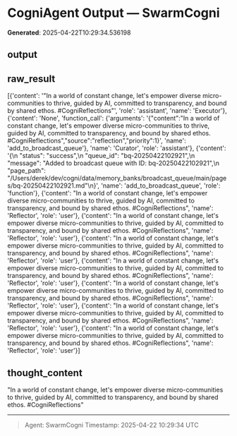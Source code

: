 # CogniAgent Output — SwarmCogni

**Generated**: 2025-04-22T10:29:34.536198

## output


## raw_result
[{'content': '"In a world of constant change, let\'s empower diverse micro-communities to thrive, guided by AI, committed to transparency, and bound by shared ethos. #CogniReflections"', 'role': 'assistant', 'name': 'Executor'}, {'content': 'None', 'function_call': {'arguments': '{"content":"In a world of constant change, let\'s empower diverse micro-communities to thrive, guided by AI, committed to transparency, and bound by shared ethos. #CogniReflections","source":"reflection","priority":1}', 'name': 'add_to_broadcast_queue'}, 'name': 'Curator', 'role': 'assistant'}, {'content': '{\n  "status": "success",\n  "queue_id": "bq-20250422102921",\n  "message": "Added to broadcast queue with ID: bq-20250422102921",\n  "page_path": "/Users/derek/dev/cogni/data/memory_banks/broadcast_queue/main/pages/bq-20250422102921.md"\n}', 'name': 'add_to_broadcast_queue', 'role': 'function'}, {'content': "In a world of constant change, let's empower diverse micro-communities to thrive, guided by AI, committed to transparency, and bound by shared ethos. #CogniReflections", 'name': 'Reflector', 'role': 'user'}, {'content': "In a world of constant change, let's empower diverse micro-communities to thrive, guided by AI, committed to transparency, and bound by shared ethos. #CogniReflections", 'name': 'Reflector', 'role': 'user'}, {'content': "In a world of constant change, let's empower diverse micro-communities to thrive, guided by AI, committed to transparency, and bound by shared ethos. #CogniReflections", 'name': 'Reflector', 'role': 'user'}, {'content': "In a world of constant change, let's empower diverse micro-communities to thrive, guided by AI, committed to transparency, and bound by shared ethos. #CogniReflections", 'name': 'Reflector', 'role': 'user'}, {'content': "In a world of constant change, let's empower diverse micro-communities to thrive, guided by AI, committed to transparency, and bound by shared ethos. #CogniReflections", 'name': 'Reflector', 'role': 'user'}, {'content': "In a world of constant change, let's empower diverse micro-communities to thrive, guided by AI, committed to transparency, and bound by shared ethos. #CogniReflections", 'name': 'Reflector', 'role': 'user'}, {'content': "In a world of constant change, let's empower diverse micro-communities to thrive, guided by AI, committed to transparency, and bound by shared ethos. #CogniReflections", 'name': 'Reflector', 'role': 'user'}]

## thought_content
"In a world of constant change, let's empower diverse micro-communities to thrive, guided by AI, committed to transparency, and bound by shared ethos. #CogniReflections"

---
> Agent: SwarmCogni
> Timestamp: 2025-04-22 10:29:34 UTC
